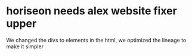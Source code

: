 # horiseon needs alex website fixer upper
We changed the divs to elements in the html, we optimized the lineage to make it simpler
